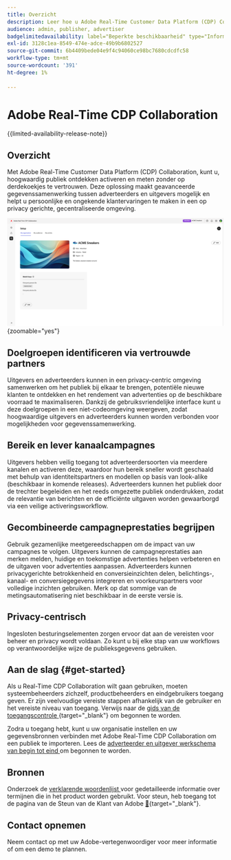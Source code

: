 ```yaml
---
title: Overzicht
description: Leer hoe u Adobe Real-Time Customer Data Platform (CDP) Collaboration kunt gebruiken voor het detecteren, activeren en meten van hoogwaardige soorten publiek zonder te vertrouwen op cookies van derden.
audience: admin, publisher, advertiser
badgelimitedavailability: label="Beperkte beschikbaarheid" type="Informative" url="https://helpx.adobe.com/nl/legal/product-descriptions/real-time-customer-data-platform-collaboration.html newtab=true"
exl-id: 3128c1ea-8549-474e-adce-49b9b6802527
source-git-commit: 6b4409bede04e9f4c94060ce98bc7680cdcdfc58
workflow-type: tm+mt
source-wordcount: '391'
ht-degree: 1%

---
```


# Adobe Real-Time CDP Collaboration

{{limited-availability-release-note}}

## Overzicht

Met Adobe Real-Time Customer Data Platform (CDP) Collaboration, kunt u, hoogwaardig publiek ontdekken activeren en meten zonder op derdekoekjes te vertrouwen. Deze oplossing maakt geavanceerde gegevenssamenwerking tussen adverteerders en uitgevers mogelijk en helpt u persoonlijke en ongekende klantervaringen te maken in een op privacy gerichte, gecentraliseerde omgeving.

![ homepage van Real-Time CDP Collaboration ](/help/assets/overview/homepage.png){zoomable="yes"}

## Doelgroepen identificeren via vertrouwde partners

Uitgevers en adverteerders kunnen in een privacy-centric omgeving samenwerken om het publiek bij elkaar te brengen, potentiële nieuwe klanten te ontdekken en het rendement van advertenties op de beschikbare voorraad te maximaliseren. Dankzij de gebruiksvriendelijke interface kunt u deze doelgroepen in een niet-codeomgeving weergeven, zodat hoogwaardige uitgevers en adverteerders kunnen worden verbonden voor mogelijkheden voor gegevenssamenwerking.

## Bereik en lever kanaalcampagnes

Uitgevers hebben veilig toegang tot adverteerdersoorten via meerdere kanalen en activeren deze, waardoor hun bereik sneller wordt geschaald met behulp van identiteitspartners en modellen op basis van look-alike (beschikbaar in komende releases). Adverteerders kunnen het publiek door de trechter begeleiden en het reeds omgezette publiek onderdrukken, zodat de relevantie van berichten en de efficiënte uitgaven worden gewaarborgd via een veilige activeringsworkflow.

## Gecombineerde campagneprestaties begrijpen

Gebruik gezamenlijke meetgereedschappen om de impact van uw campagnes te volgen. Uitgevers kunnen de campagneprestaties aan merken melden, huidige en toekomstige advertenties helpen verbeteren en de uitgaven voor advertenties aanpassen. Adverteerders kunnen privacygerichte betrokkenheid en conversieinzichten delen, belichtings-, kanaal- en conversiegegevens integreren en voorkeurspartners voor volledige inzichten gebruiken. Merk op dat sommige van de metingsautomatisering niet beschikbaar in de eerste versie is.

## Privacy-centrisch

Ingesloten besturingselementen zorgen ervoor dat aan de vereisten voor beheer en privacy wordt voldaan. Zo kunt u bij elke stap van uw workflows op verantwoordelijke wijze de publieksgegevens gebruiken.

<!--

## Additional benefits

### Agnostic and interoperable

Bring in audiences from various sources such as Real-Time CDP, data warehouses (available in an upcoming release), and other partners, efficiently connecting your data collaboration application to other Adobe Experience Platform tools.

### Built-in reputation

Trusted by leading global brands, Adobe brings a strong foundation in identity, audience collaboration, and activation, offering closed-loop and marketer-friendly workflows for data collaboration.

-->

## Aan de slag {#get-started}

Als u Real-Time CDP Collaboration wilt gaan gebruiken, moeten systeembeheerders zichzelf, productbeheerders en eindgebruikers toegang geven. Er zijn veelvoudige vereiste stappen afhankelijk van de gebruiker en het vereiste niveau van toegang. Verwijs naar de [ gids van de toegangscontrole ](/help/guide/permissions/overview.md){target="_blank"} om begonnen te worden.

Zodra u toegang hebt, kunt u uw organisatie instellen en uw gegevensbronnen verbinden met Adobe Real-Time CDP Collaboration om een publiek te importeren. Lees de [ adverteerder en uitgever werkschema van begin tot eind ](/help/guide/end-to-end-workflow.md) om begonnen te worden.

<!-- Utilize the collaboration tools to compare and manage audiences effectively. Leverage real-time insights to inform your marketing strategies and deliver personalized customer experiences.  -->

## Bronnen

Onderzoek de [ verklarende woordenlijst ](/help/guide/glossary.md) voor gedetailleerde informatie over termijnen die in het product worden gebruikt. Voor steun, heb toegang tot de pagina van de Steun van de Klant van Adobe [&#128279;](https://experienceleague.adobe.com/home?lang=nl-NL&amp;support-tab=open-ticket#support){target="_blank"}.

## Contact opnemen

Neem contact op met uw Adobe-vertegenwoordiger voor meer informatie of om een demo te plannen.
